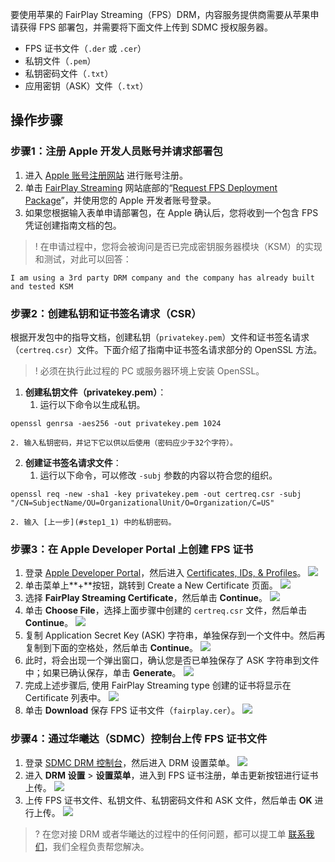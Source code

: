 要使用苹果的 FairPlay Streaming（FPS）DRM，内容服务提供商需要从苹果申请获得 FPS 部署包，并需要将下面文件上传到 SDMC 授权服务器。
- FPS 证书文件（`.der` 或 `.cer`）
- 私钥文件（`.pem`）
- 私钥密码文件（`.txt`）
- 应用密钥（ASK）文件（`.txt`）

## 操作步骤
 [](id:step1)
### 步骤1：注册 Apple 开发人员账号并请求部署包
1. 进入 [Apple 账号注册网站](https://developer.apple.com/support/enrollment/) 进行账号注册。
2. 单击 [FairPlay Streaming](https://developer.apple.com/streaming/fps/) 网站底部的“[Request FPS Deployment Package](https://developer.apple.com/contact/fps/)”，并使用您的 Apple 开发者账号登录。
3. 如果您根据输入表单申请部署包，在 Apple 确认后，您将收到一个包含 FPS 凭证创建指南文档的包。

>! 在申请过程中，您将会被询问是否已完成密钥服务器模块（KSM）的实现和测试，对此可以回答：
```
I am using a 3rd party DRM company and the company has already built and tested KSM
```

 [](id:step2)
### 步骤2：创建私钥和证书签名请求（CSR）
根据开发包中的指导文档，创建私钥（`privatekey.pem`）文件和证书签名请求（`certreq.csr`）文件。下面介绍了指南中证书签名请求部分的 OpenSSL 方法。
>! 必须在执行此过程的 PC 或服务器环境上安装 OpenSSL。

1. **创建私钥文件（privatekey.pem）**：
	1. 运行以下命令以生成私钥。[](id:step1_1)
```
openssl genrsa -aes256 -out privatekey.pem 1024
```
	2. 输入私钥密码，并记下它以供以后使用（密码应少于32个字符）。
2. **创建证书签名请求文件**：
	1. 运行以下命令，可以修改 `-subj` 参数的内容以符合您的组织。
```
openssl req -new -sha1 -key privatekey.pem -out certreq.csr -subj "/CN=SubjectName/OU=OrganizationalUnit/O=Organization/C=US"
```
	2. 输入 [上一步](#step1_1) 中的私钥密码。

[](id:step3)
### 步骤3：在 Apple Developer Portal 上创建 FPS 证书
1. 登录 [Apple Developer Portal](https://developer.apple.com/)，然后进入 [Certificates, IDs, & Profiles](https://developer.apple.com/account/ios/certificate/)。
![](https://qcloudimg.tencent-cloud.cn/raw/3c2963e1317986b25f05014042f120de.png)
2. 单击菜单上**+**按钮，跳转到 Create a New Certificate 页面。
![](https://qcloudimg.tencent-cloud.cn/raw/79a02a3d039ae6bfe40144e2d90b0d44.png)
3. 选择 **FairPlay Streaming Certificate**，然后单击 **Continue**。
![](https://qcloudimg.tencent-cloud.cn/raw/fef15cd65ddf3c21752c3b71c37b9b04.png)
4. 单击 **Choose File**，选择上面步骤中创建的 `certreq.csr` 文件，然后单击 **Continue**。
![](https://qcloudimg.tencent-cloud.cn/raw/d179f0554b61453a51e2a6efa83338e9.png)
5. 复制 Application Secret Key (ASK) 字符串，单独保存到一个文件中。然后再复制到下面的空格处，然后单击 **Continue**。
![](https://qcloudimg.tencent-cloud.cn/raw/3a69ea9e79824df5d39213373830c8a2.png)
6. 此时，将会出现一个弹出窗口，确认您是否已单独保存了 ASK 字符串到文件中；如果已确认保存，单击 **Generate**。
![](https://qcloudimg.tencent-cloud.cn/raw/1a9471e089b5224e393b8efecd5a77c7.png)
7. 完成上述步骤后, 使用 FairPlay Streaming type 创建的证书将显示在 Certificate 列表中。
![](https://qcloudimg.tencent-cloud.cn/raw/0a0a4fa58cb43e811b21f34bfa91823e.png)
8. 单击 **Download** 保存 FPS 证书文件（`fairplay.cer`）。
![](https://qcloudimg.tencent-cloud.cn/raw/dcc1be70e6c01658348920c8856ec6c2.png)

[](id:step4)
### 步骤4：通过华曦达（SDMC）控制台上传 FPS 证书文件
1. 登录 [SDMC DRM 控制台](https://www.xmediacloud.com/contact-us/)，然后进入 DRM 设置菜单。
![](https://qcloudimg.tencent-cloud.cn/raw/3147f0f1b675351dfdde217fc5449ceb.png)
2. 进入 **DRM 设置** > **设置菜单**，进入到 FPS 证书注册，单击更新按钮进行证书上传。
![](https://qcloudimg.tencent-cloud.cn/raw/b6e7c92bab1dc0c7efa7b8bbfc179303.png)
3. 上传 FPS 证书文件、私钥文件、私钥密码文件和 ASK 文件，然后单击 **OK** 进行上传。
![](https://qcloudimg.tencent-cloud.cn/raw/c318449d607d21ed74d2aaaa89119f9e.png)


>? 在您对接 DRM 或者华曦达的过程中的任何问题，都可以提工单 [联系我们](https://console.cloud.tencent.com/workorder/category)，我们全程负责帮您解决。
